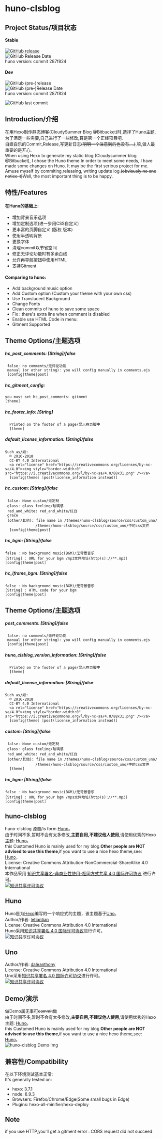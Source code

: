 # huno-clsblog  
## Project Status/项目状态
#### Stable
[![GitHub release](https://img.shields.io/github/release/Riband/huno-clsblog.svg?style=flat-square)](https://github.com/Riband/huno-clsblog/releases/)  
![GitHub Release Date](https://img.shields.io/github/release-date/Riband/huno-clsblog.svg?style=flat-square)   
huno version: commit 287f824 
#### Dev
![GitHub (pre-)release](https://img.shields.io/github/release/Riband/huno-clsblog/all.svg?style=flat-square)  
![GitHub (pre-)Release Date](https://img.shields.io/github/release-date-pre/Riband/huno-clsblog.svg?style=flat-square)   
huno version: commit 287f824 

![GitHub last commit](https://img.shields.io/github/last-commit/Riband/huno-clsblog.svg?style=flat-square)  
## Introduction/介绍  
在用Hexo制作静态博客(CloudySummer Blog @Bitbucket)时,选择了Huno主题,为了满足一些需要,自己进行了一些修改,算是第一个正经项目吧.  
自娱自乐的Commit,Release,写更新日志<del>(明明一个注意到的也没有....)</del>,嘛,做人最重要的是开心.  
When using Hexo to generate my static blog (Cloudysummer blog @Bitbucket), I chose the Huno theme.In order to meet some needs, I have made some changes on Huno. It may be the first serious project for me.  
Amuse myself by commiting,releasing, writing update log.<del>(obviously no one notice it)</del>Well, the most important thing is to be happy.  

## 特性/Features    
#### 在Huno的基础上:  
* 增加背景音乐选项
* 增加定制选项(进一步用CSS自定义)
* 更丰富的页脚自定义 (版权 版本)
* 使用半透明背景
* 更换字体
* 清理commit以节省空间
* 修正无评论功能时有多余白线
* 允许再导航按钮中使用HTML  
* 支持Gitment  
#### Comparing to huno:    
* Add background music option
* Add Custom option (Custom your theme with your own css)
* Use Translucent Background
* Change Fonts
* Clean commits of huno to save some space
* Fix : there's extra line when comment is disabled
* Enable use HTML Code in menu:  
* Gitment Supported  
## Theme Options/主题选项
[theme]: /themes/huno-clsblog/_config.yml  
[config]: /_config.yml  
[post]: /source/_post/*.md  
##### hc_post_comments: [String]/false  
     false: no comments/无评论功能  
     manual (or other string): you will config manually in comments.ejs  
     [config|theme|post]
##### hc_gitment_config: 
    you must set hc_post_comments: gitment  
    [theme]  
##### hc_footer_info: [String]       
      Printed on the footer of a page/显示在页脚中   
      [theme]
##### default_license_information: [String]/false    
    Such as/如:  
      © 2016-2018  
      CC-BY 4.0 International  
      <a rel="license" href="https://creativecommons.org/licenses/by-nc-sa/4.0"><img style="border-width:0" src="https://i.creativecommons.org/l/by-nc-sa/4.0/88x31.png" /></a>
      [config|theme] [post(license_information instead)]
##### hc_custom: [String]/false      
     false: None custom/无定制    
     glass: glass feeling/玻璃感  
     red_and_white: red_and_white/红白    
     grace
     (other/其他): file name in /themes/huno-clsblog/source/css/custom_uno/ 
                  /themes/huno-clsblog/source/css/custom_uno/中的css文件   
      [config|theme|post]   
##### hc_bgm: [String]/false     
    false : No background music(BGM)/无背景音乐
    [String] : URL for your bgm /mp3文件地址(http(s)://**.mp3)  
    [config|theme|post]   
##### hc_iframe_bgm: [String]/false     
    false : No background music(BGM)/无背景音乐
    [String] : HTML code for your bgm  
    [config|theme|post]   

## Theme Options/主题选项
[theme]: /themes/huno-clsblog/_config.yml  
[config]: /_config.yml  
[post]: /source/_post/*.md  
##### post_comments: [String]/false  
     false: no comments/无评论功能  
     manual (or other string): you will config manually in comments.ejs  
     [config|theme|post]
##### huno_clsblog_version_information: [String]/false       
      Printed on the footer of a page/显示在页脚中   
      [theme]
##### default_license_information: [String]/false    
    Such as/如:  
      © 2016-2018  
      CC-BY 4.0 International  
      <a rel="license" href="https://creativecommons.org/licenses/by-nc-sa/4.0"><img style="border-width:0" src="https://i.creativecommons.org/l/by-nc-sa/4.0/88x31.png" /></a>
      [config|theme] [post(license_information instead)]
##### custom: [String]/false      
     false: None custom/无定制    
     glass: glass feeling/玻璃感  
     red_and_white: red_and_white/红白    
     (other/其他): file name in /themes/huno-clsblog/source/css/custom_uno/ 
                  /themes/huno-clsblog/source/css/custom_uno/中的css文件   
      [theme]
##### hc_bgm: [String]/false     
    false : No background music(BGM)/无背景音乐
    [String] : URL for your bgm /mps文件地址(http(s)://**.mp3)  
    [config|theme|post]   

## huno-clsblog  
huno-clsblog 源自/is form [Huno](https://github.com/letiantian/huno/)。   
由于时间不多,暂时不会有太多修改,<b>主要自用,不建议他人使用</b>,请使用优秀的Hexo主题: [Huno](https://github.com/letiantian/huno/)。   
this Customed Huno is mainly used for my blog.<b>Other people are NOT advised to use this theme</b>,if you want to use a nice hexo theme,see: [Huno](https://github.com/letiantian/huno/)。   
License: Creative Commons Attribution-NonCommercial-ShareAlike 4.0 International  
本作品采用 <a rel="license" href="http://creativecommons.org/licenses/by-nc-sa/4.0/">知识共享署名-非商业性使用-相同方式共享 4.0 国际许可协议</a> 进行许可。  
<a rel="license" href="https://creativecommons.org/licenses/by-nc-sa/4.0"><img alt="知识共享许可协议" style="border-width:0" src="https://i.creativecommons.org/l/by-nc-sa/4.0/88x31.png" /></a>

## Huno
Huno是为[Hexo](http://hexo.io/)编写的一个响应式的主题，该主题基于[Uno](https://github.com/daleanthony/uno/)。  
Author/作者: [letiantian](https://github.com/letiantian/)  
License: Creative Commons Attribution 4.0 International  
Huno采用<a rel="license" href="http://creativecommons.org/licenses/by/4.0/">知识共享署名 4.0 国际许可协议</a>进行许可。  
<a rel="license" href="http://creativecommons.org/licenses/by/4.0/"><img alt="知识共享许可协议" style="border-width:0" src="https://i.creativecommons.org/l/by/4.0/88x31.png" /></a>

## Uno
Author/作者: [daleanthony](https://github.com/daleanthony/)  
License: Creative Commons Attribution 4.0 International  
Uno采用<a rel="license" href="http://creativecommons.org/licenses/by/4.0/">知识共享署名 4.0 国际许可协议</a>进行许可。  
<a rel="license" href="http://creativecommons.org/licenses/by/4.0/"><img alt="知识共享许可协议" style="border-width:0" src="https://i.creativecommons.org/l/by/4.0/88x31.png" /></a>

## Demo/演示
做Demo属无事可<del>commit</del>做  
由于时间不多,暂时不会有太多修改,<b>主要自用,不建议他人使用</b>,请使用优秀的Hexo主题: [Huno](https://github.com/letiantian/huno/)。  
this Customed Huno is mainly used for my blog.<b>Other people are NOT advised to use this theme</b>,if you want to use a nice hexo theme,see: [Huno](https://github.com/letiantian/huno/)。   
![huno-clsblog Demo Img](https://riband.github.io/RiBase/huno-clsblog-demo/demo.jpg)  

## 兼容性/Compatibility  
在以下环境测试基本正常:  
It's generally tested on:  
* hexo: 3.7.1
* node: 8.9.3
* Browsers: Firefox/Chrome/Edge(Some small bugs in Edge)  
* Plugins: hexo-all-minifier/hexo-deploy

## Note
if you use HTTP,you'll get a gitment error : CORS request did not succeed